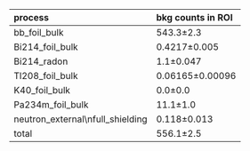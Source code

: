 | **process**                        | **bkg counts in ROI** |
|:-----------------------------------|:----------------------|
| bb\_foil\_bulk                     | 543.3±2.3             |
| Bi214\_foil\_bulk                  | 0.4217±0.005          |
| Bi214\_radon                       | 1.1±0.047             |
| Tl208\_foil\_bulk                  | 0.06165±0.00096       |
| K40\_foil\_bulk                    | 0.0±0.0               |
| Pa234m\_foil\_bulk                 | 11.1±1.0              |
| neutron\_external\nfull\_shielding | 0.118±0.013           |
| total                              | 556.1±2.5             |
